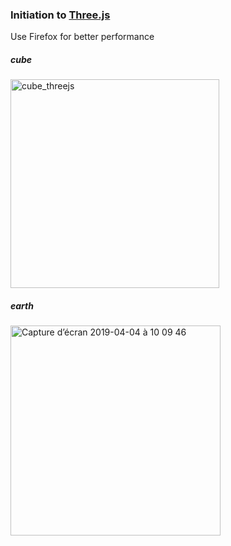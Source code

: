 ### Initiation to [Three.js](https://threejs.org)


Use Firefox for better performance 

##### cube
<img width="334" alt="cube_threejs" src="https://user-images.githubusercontent.com/23494780/55540236-dcd37300-56c2-11e9-832b-f6d7fc8b5244.png">

##### earth
<img width="336" alt="Capture d’écran 2019-04-04 à 10 09 46" src="https://user-images.githubusercontent.com/23494780/55540311-07bdc700-56c3-11e9-9e3d-27bbc0b3a38f.png">
